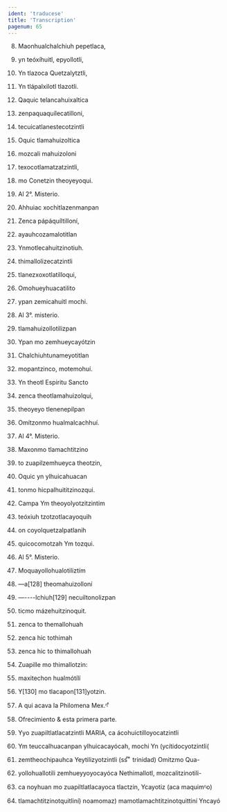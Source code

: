 ```yaml
---
ident: 'traducese'
title: 'Transcription'
pagenum: 65
---
```

8. Maonhualchalchiuh pepetlaca,
9. yn teóxíhuitl, epyollotli, 
10. Yn tlazoca Quetzalytztli,
11. Yn tlápalxilotl tlazotli.
12. Qaquic telancahuixaltica 
13. zenpaquaquílecatilloni, 
14. tecuicatlanestecotzintli 
15. Oquic tlamahuizoltica
16. mozcali mahuizoloni
17. texocotlamatzatzintli,
18. mo Conetzin theoyeyoqui.
19. Al 2°. Misterio.
20. Ahhuiac xochitlazenmanpan
21. Zenca pápáquíltilloní,
22. ayauhcozamalotitlan
23. Ynmotlecahuitzinotiuh.
24. thimallolizecatzintli
25. tlanezxoxotlatilloqui,
26. Omohueyhuacatilito
27. ypan zemicahuitl mochi.
28. Al 3°. misterio.
29. tlamahuizollotilizpan
30. Ypan mo zemhueycayótzin
31. Chalchiuhtunameyotitlan
32. mopantzinco, motemohuí.
33. Yn theotl Espiritu Sancto
34. zenca theotlamahuizolqui,
35. theoyeyo tlenenepilpan
36. Omítzonmo hualmalcachhuí.
37. Al 4°. Misterio.
38. Maxonmo tlamachtitzino
39. to zuapilzemhueyca theotzin,
40. Oquic yn ylhuicahuacan
41. tonmo hicpalhuititzinozqui.
42. Campa Ym theoyolyotzitzintim
43. teóxiuh tzotzotlacayoquih
44. on coyolquetzalpatlanih
45. quicocomotzah Ym tozqui.
46. Al 5°. Misterio.
47. Moquayollohualotiliztím
48. —a[128] theomahuizolloní
49. —----lchiuh[129] necuiltonolizpan
50. ticmo mázehuitzinoquit.
51. zenca to themallohuah 
52. zenca hic tothimah 
53. zenca hic to thimallohuah
54. Zuapille mo thimallotzin:
55. maxitechon hualmótílí
56. Y[130] mo tlacapon[131]yotzin.
57. A qui acava la Philomena Mex.ᶯ ͣ
	

1. Ofrecimiento & esta primera parte.
2. Yyo zuapiltlatlacatzintli MARIA, ca ácohuictilloyocatzintli
3. Ym teuccalhuacanpan ylhuicacayócah, mochi Yn (ycítidocyotzintli(
4. zemtheochipauhca Yeytilizyotzintli (ss ͫ  ͣ  trinidad) Omitzmo Qua-
5. yollohuallotili zemhueyyoyocayóca Nethimallotl, mozcalitzinotili-
6. ca noyhuan mo zuapiltlatlacayoca tlactzin, Ycayotiz (aca maquimᶯo)
7. tlamachtitzinotquitliní) noamomaz) mamotlamachtitzinotquittiní Yncayó
